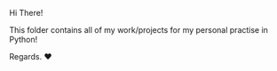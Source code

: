Hi There!

This folder contains all of my work/projects for my personal practise in Python!

Regards. ❤️
